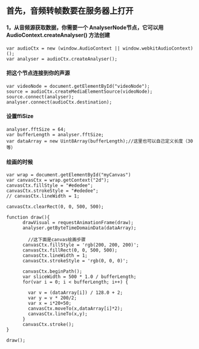 ## 首先，音频转帧数要在服务器上打开 ##

#### 1，从音频源获取数据，你需要一个 AnalyserNode节点，它可以用 AudioContext.createAnalyser() 方法创建 ####

	var audioCtx = new (window.AudioContext || window.webkitAudioContext)();
	var analyser = audioCtx.createAnalyser();

#### 把这个节点连接到你的声源 ####
	var videoNode = document.getElementById("videoNode");
	source = audioCtx.createMediaElementSource(videoNode);
	source.connect(analyser);
	analyser.connect(audioCtx.destination);

#### 设置ffiSize ####

	analyser.fftSize = 64;
	var bufferLength = analyser.fftSize;
	var dataArray = new Uint8Array(bufferLength);//这里也可以自己定义长度（30等）

#### 绘画的时候 ####


	var wrap = document.getElementById("myCanvas")
	var canvasCtx = wrap.getContext("2d");
    canvasCtx.fillStyle = "#ededee";
    canvasCtx.strokeStyle = "#ededee";
    // canvasCtx.lineWidth = 1;

	canvasCtx.clearRect(0, 0, 500, 500);

	function draw(){
		  drawVisual = requestAnimationFrame(draw);
		  analyser.getByteTimeDomainData(dataArray);

			//这下面是canvas绘画步骤
		  canvasCtx.fillStyle = 'rgb(200, 200, 200)';
	      canvasCtx.fillRect(0, 0, 500, 500);
	      canvasCtx.lineWidth = 1;
	      canvasCtx.strokeStyle = 'rgb(0, 0, 0)';
	
	      canvasCtx.beginPath();
	      var sliceWidth = 500 * 1.0 / bufferLength;
	      for(var i = 0; i < bufferLength; i++) {
	   		
	        var v = (dataArray[i]) / 128.0 + 2;
	        var y = v * 200/2;
	       	var x = i*20+50;
	       	canvasCtx.moveTo(x,dataArray[i]*2);
	        canvasCtx.lineTo(x,y);
	      }
	      canvasCtx.stroke();
	}

	draw();